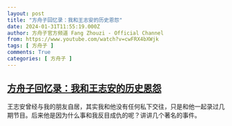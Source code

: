 ```yaml
---
layout: post
title: "方舟子回忆录：我和王志安的历史恩怨"
date: 2024-01-31T11:55:19.000Z
author: 方舟子官方频道 Fang Zhouzi - Official Channel
from: https://www.youtube.com/watch?v=cwFRX4bXWjk
tags: [ 方舟子 ]
comments: True
categories: [ 方舟子 ]
---
```

<!--1706702119000-->
[方舟子回忆录：我和王志安的历史恩怨](https://www.youtube.com/watch?v=cwFRX4bXWjk)
------

<div>
王志安曾经与我的朋友自居，其实我和他没有任何私下交往，只是和他一起录过几期节目。后来他是因为什么事和我反目成仇的呢？讲讲几个著名的事件。
</div>
